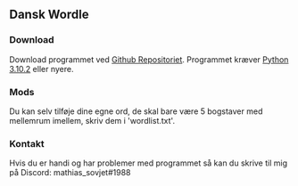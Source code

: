 ## Dansk Wordle
### Download
Download programmet ved [Github Repositoriet](https://github.com/csnoew/dansk-wordle/). Programmet kræver [Python 3.10.2](https://www.python.org/downloads/) eller nyere.

### Mods
Du kan selv tilføje dine egne ord, de skal bare være 5 bogstaver med mellemrum imellem, skriv dem i 'wordlist.txt'.

### Kontakt
Hvis du er handi og har problemer med programmet så kan du skrive til mig på Discord: mathias_sovjet#1988
